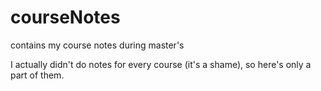 # courseNotes
contains my course notes during master's

I actually didn't do notes for every course (it's a shame), so here's only a part of them.

